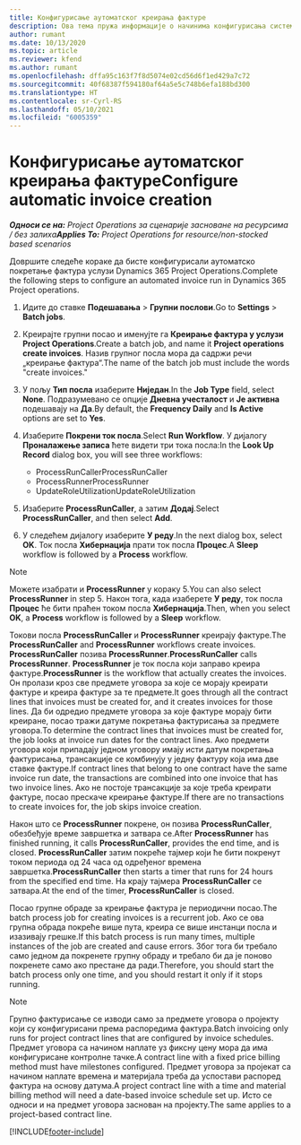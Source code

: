```yaml
---
title: Конфигурисање аутоматског креирања фактуре
description: Ова тема пружа информације о начинима конфигурисања система за аутоматско генерисање фактура.
author: rumant
ms.date: 10/13/2020
ms.topic: article
ms.reviewer: kfend
ms.author: rumant
ms.openlocfilehash: dffa95c163f7f8d5074e02cd56d6f1ed429a7c72
ms.sourcegitcommit: 40f68387f594180af64a5e5c748b6efa188bd300
ms.translationtype: HT
ms.contentlocale: sr-Cyrl-RS
ms.lasthandoff: 05/10/2021
ms.locfileid: "6005359"
---
```

# <a name="configure-automatic-invoice-creation"></a><span data-ttu-id="b11b0-103">Конфигурисање аутоматског креирања фактуре</span><span class="sxs-lookup"><span data-stu-id="b11b0-103">Configure automatic invoice creation</span></span>

<span data-ttu-id="b11b0-104">_**Односи се на:** Project Operations за сценарије засноване на ресурсима / без залиха_</span><span class="sxs-lookup"><span data-stu-id="b11b0-104">_**Applies To:** Project Operations for resource/non-stocked based scenarios_</span></span>


<span data-ttu-id="b11b0-105">Довршите следеће кораке да бисте конфигурисали аутоматско покретање фактура услузи Dynamics 365 Project Operations.</span><span class="sxs-lookup"><span data-stu-id="b11b0-105">Complete the following steps to configure an automated invoice run in Dynamics 365 Project operations.</span></span>

1. <span data-ttu-id="b11b0-106">Идите до ставке **Подешавања** > **Групни послови**.</span><span class="sxs-lookup"><span data-stu-id="b11b0-106">Go to **Settings** > **Batch jobs**.</span></span>
2. <span data-ttu-id="b11b0-107">Креирајте групни посао и именујте га **Креирање фактура у услузи Project Operations**.</span><span class="sxs-lookup"><span data-stu-id="b11b0-107">Create a batch job, and name it **Project operations create invoices**.</span></span> <span data-ttu-id="b11b0-108">Назив групног посла мора да садржи речи „креирање фактура“.</span><span class="sxs-lookup"><span data-stu-id="b11b0-108">The name of the batch job must include the words "create invoices."</span></span>
3. <span data-ttu-id="b11b0-109">У пољу **Тип посла** изаберите **Ниједан**.</span><span class="sxs-lookup"><span data-stu-id="b11b0-109">In the **Job Type** field, select **None**.</span></span> <span data-ttu-id="b11b0-110">Подразумевано се опције **Дневна учесталост** и **Је активна** подешавају на **Да**.</span><span class="sxs-lookup"><span data-stu-id="b11b0-110">By default, the **Frequency Daily** and **Is Active** options are set to **Yes**.</span></span>
4. <span data-ttu-id="b11b0-111">Изаберите **Покрени ток посла**.</span><span class="sxs-lookup"><span data-stu-id="b11b0-111">Select **Run Workflow**.</span></span> <span data-ttu-id="b11b0-112">У дијалогу **Проналажење записа** ћете видети три тока посла:</span><span class="sxs-lookup"><span data-stu-id="b11b0-112">In the **Look Up Record** dialog box, you will see three workflows:</span></span>

    - <span data-ttu-id="b11b0-113">ProcessRunCaller</span><span class="sxs-lookup"><span data-stu-id="b11b0-113">ProcessRunCaller</span></span>
    - <span data-ttu-id="b11b0-114">ProcessRunner</span><span class="sxs-lookup"><span data-stu-id="b11b0-114">ProcessRunner</span></span>
    - <span data-ttu-id="b11b0-115">UpdateRoleUtilization</span><span class="sxs-lookup"><span data-stu-id="b11b0-115">UpdateRoleUtilization</span></span>

5. <span data-ttu-id="b11b0-116">Изаберите **ProcessRunCaller**, а затим **Додај**.</span><span class="sxs-lookup"><span data-stu-id="b11b0-116">Select **ProcessRunCaller**, and then select **Add**.</span></span>
6. <span data-ttu-id="b11b0-117">У следећем дијалогу изаберите **У реду**.</span><span class="sxs-lookup"><span data-stu-id="b11b0-117">In the next dialog box, select **OK**.</span></span> <span data-ttu-id="b11b0-118">Ток посла **Хибернација** прати ток посла **Процес**.</span><span class="sxs-lookup"><span data-stu-id="b11b0-118">A **Sleep** workflow is followed by a **Process** workflow.</span></span>

  > [!NOTE]
  > <span data-ttu-id="b11b0-119">Можете изабрати и **ProcessRunner** у кораку 5.</span><span class="sxs-lookup"><span data-stu-id="b11b0-119">You can also select **ProcessRunner** in step 5.</span></span> <span data-ttu-id="b11b0-120">Након тога, када изаберете **У реду**, ток посла **Процес** ће бити праћен током посла **Хибернација**.</span><span class="sxs-lookup"><span data-stu-id="b11b0-120">Then, when you select **OK**, a **Process** workflow is followed by a **Sleep** workflow.</span></span>

<span data-ttu-id="b11b0-121">Токови посла **ProcessRunCaller** и **ProcessRunner** креирају фактуре.</span><span class="sxs-lookup"><span data-stu-id="b11b0-121">The **ProcessRunCaller** and **ProcessRunner** workflows create invoices.</span></span> <span data-ttu-id="b11b0-122">**ProcessRunCaller** позива **ProcessRunner**.</span><span class="sxs-lookup"><span data-stu-id="b11b0-122">**ProcessRunCaller** calls **ProcessRunner**.</span></span> <span data-ttu-id="b11b0-123">**ProcessRunner** је ток посла који заправо креира фактуре.</span><span class="sxs-lookup"><span data-stu-id="b11b0-123">**ProcessRunner** is the workflow that actually creates the invoices.</span></span> <span data-ttu-id="b11b0-124">Он пролази кроз све предмете уговора за које се морају креирати фактуре и креира фактуре за те предмете.</span><span class="sxs-lookup"><span data-stu-id="b11b0-124">It goes through all the contract lines that invoices must be created for, and it creates invoices for those lines.</span></span> <span data-ttu-id="b11b0-125">Да би одредио предмете уговора за које фактуре морају бити креиране, посао тражи датуме покретања фактурисања за предмете уговора.</span><span class="sxs-lookup"><span data-stu-id="b11b0-125">To determine the contract lines that invoices must be created for, the job looks at invoice run dates for the contract lines.</span></span> <span data-ttu-id="b11b0-126">Ако предмети уговора који припадају једном уговору имају исти датум покретања фактурисања, трансакције се комбинују у једну фактуру која има две ставке фактуре.</span><span class="sxs-lookup"><span data-stu-id="b11b0-126">If contract lines that belong to one contract have the same invoice run date, the transactions are combined into one invoice that has two invoice lines.</span></span> <span data-ttu-id="b11b0-127">Ако не постоје трансакције за које треба креирати фактуре, посао прескаче креирање фактуре.</span><span class="sxs-lookup"><span data-stu-id="b11b0-127">If there are no transactions to create invoices for, the job skips invoice creation.</span></span>

<span data-ttu-id="b11b0-128">Након што се **ProcessRunner** покрене, он позива **ProcessRunCaller**, обезбеђује време завршетка и затвара се.</span><span class="sxs-lookup"><span data-stu-id="b11b0-128">After **ProcessRunner** has finished running, it calls **ProcessRunCaller**, provides the end time, and is closed.</span></span> <span data-ttu-id="b11b0-129">**ProcessRunCaller** затим покреће тајмер који ће бити покренут током периода од 24 часа од одређеног времена завршетка.</span><span class="sxs-lookup"><span data-stu-id="b11b0-129">**ProcessRunCaller** then starts a timer that runs for 24 hours from the specified end time.</span></span> <span data-ttu-id="b11b0-130">На крају тајмера **ProcessRunCaller** се затвара.</span><span class="sxs-lookup"><span data-stu-id="b11b0-130">At the end of the timer, **ProcessRunCaller** is closed.</span></span>

<span data-ttu-id="b11b0-131">Посао групне обраде за креирање фактура је периодични посао.</span><span class="sxs-lookup"><span data-stu-id="b11b0-131">The batch process job for creating invoices is a recurrent job.</span></span> <span data-ttu-id="b11b0-132">Ако се ова групна обрада покреће више пута, креира се више инстанци посла и изазивају грешке.</span><span class="sxs-lookup"><span data-stu-id="b11b0-132">If this batch process is run many times, multiple instances of the job are created and cause errors.</span></span> <span data-ttu-id="b11b0-133">Због тога би требало само једном да покренете групну обраду и требало би да је поново покренете само ако престане да ради.</span><span class="sxs-lookup"><span data-stu-id="b11b0-133">Therefore, you should start the batch process only one time, and you should restart it only if it stops running.</span></span>

> [!NOTE]
> <span data-ttu-id="b11b0-134">Групно фактурисање се изводи само за предмете уговора о пројекту који су конфигурисани према распоредима фактура.</span><span class="sxs-lookup"><span data-stu-id="b11b0-134">Batch invoicing only runs for project contract lines that are configured by invoice schedules.</span></span> <span data-ttu-id="b11b0-135">Предмет уговора са начином наплате уз фиксну цену мора да има конфигурисане контролне тачке.</span><span class="sxs-lookup"><span data-stu-id="b11b0-135">A contract line with a fixed price billing method must have milestones configured.</span></span> <span data-ttu-id="b11b0-136">Предмет уговора за пројекат са начином наплате времена и материјала треба да успостави распоред фактура на основу датума.</span><span class="sxs-lookup"><span data-stu-id="b11b0-136">A project contract line with a time and material billing method will need a date-based invoice schedule set up.</span></span> <span data-ttu-id="b11b0-137">Исто се односи и на предмет уговора заснован на пројекту.</span><span class="sxs-lookup"><span data-stu-id="b11b0-137">The same applies to a project-based contract line.</span></span>     


[!INCLUDE[footer-include](../includes/footer-banner.md)]